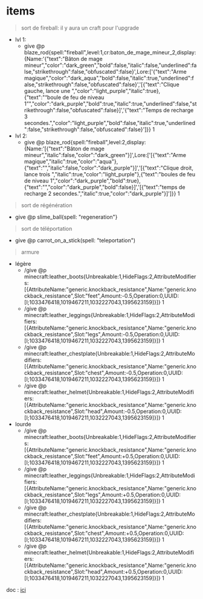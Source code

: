 # items

> sort de fireball:
il y aura un craft pour l'upgrade
  * lvl 1:
    * give @p blaze_rod{spell:"fireball",level:1,cr:baton_de_mage_mineur_2,display:{Name:'{"text":"Bâton de mage mineur","color":"dark_green","bold":false,"italic":false,"underlined":false,"strikethrough":false,"obfuscated":false}',Lore:['{"text":"Arme magique","color":"dark_aqua","bold":false,"italic":true,"underlined":false,"strikethrough":false,"obfuscated":false}','[{"text":"Clique gauche, lance une ","color":"light_purple","italic":true},{"text":"“boule de feu de niveau 1”","color":"dark_purple","bold":true,"italic":true,"underlined":false,"strikethrough":false,"obfuscated":false}]','{"text":"Temps de recharge 3 secondes.","color":"light_purple","bold":false,"italic":true,"underlined":false,"strikethrough":false,"obfuscated":false}']}} 1
  * lvl 2:
    * give @p blaze_rod{spell:"fireball",level:2,display:{Name:'[{"text":"Bâton de mage mineur","italic":false,"color":"dark_green"}]',Lore:['[{"text":"Arme magique","italic":true,"color":"aqua"},{"text":"","italic":false,"color":"dark_purple"}]','[{"text":"Clique droit, lance trois ","italic":true,"color":"light_purple"},{"text":"boules de feu de niveau 1","color":"dark_purple","bold":true},{"text":"","color":"dark_purple","bold":false}]','[{"text":"temps de recharge 2 secondes.","italic":true,"color":"dark_purple"}]']}} 1

> sort de régénération
  * give @p slime_ball{spell: "regeneration"}

> sort de téléportation
  * give @p carrot_on_a_stick(spell: "teleportation")

> armure
  * légère
    * /give @p minecraft:leather_boots{Unbreakable:1,HideFlags:2,AttributeModifiers:[{AttributeName:"generic.knockback_resistance",Name:"generic.knockback_resistance",Slot:"feet",Amount:-0.5,Operation:0,UUID:[I;1033476418,1019467211,1032227043,1395623159]}]} 1
    * /give @p minecraft:leather_leggings{Unbreakable:1,HideFlags:2,AttributeModifiers:[{AttributeName:"generic.knockback_resistance",Name:"generic.knockback_resistance",Slot:"legs",Amount:-0.5,Operation:0,UUID:[I;1033476418,1019467211,1032227043,1395623159]}]} 1
    * /give @p minecraft:leather_chestplate{Unbreakable:1,HideFlags:2,AttributeModifiers:[{AttributeName:"generic.knockback_resistance",Name:"generic.knockback_resistance",Slot:"chest",Amount:-0.5,Operation:0,UUID:[I;1033476418,1019467211,1032227043,1395623159]}]} 1
    * /give @p minecraft:leather_helmet{Unbreakable:1,HideFlags:2,AttributeModifiers:[{AttributeName:"generic.knockback_resistance",Name:"generic.knockback_resistance",Slot:"head",Amount:-0.5,Operation:0,UUID:[I;1033476418,1019467211,1032227043,1395623159]}]} 1
  * lourde
    * /give @p minecraft:leather_boots{Unbreakable:1,HideFlags:2,AttributeModifiers:[{AttributeName:"generic.knockback_resistance",Name:"generic.knockback_resistance",Slot:"feet",Amount:+0.5,Operation:0,UUID:[I;1033476418,1019467211,1032227043,1395623159]}]} 1
    * /give @p minecraft:leather_leggings{Unbreakable:1,HideFlags:2,AttributeModifiers:[{AttributeName:"generic.knockback_resistance",Name:"generic.knockback_resistance",Slot:"legs",Amount:+0.5,Operation:0,UUID:[I;1033476418,1019467211,1032227043,1395623159]}]} 1
    * /give @p minecraft:leather_chestplate{Unbreakable:1,HideFlags:2,AttributeModifiers:[{AttributeName:"generic.knockback_resistance",Name:"generic.knockback_resistance",Slot:"chest",Amount:+0.5,Operation:0,UUID:[I;1033476418,1019467211,1032227043,1395623159]}]} 1
    * /give @p minecraft:leather_helmet{Unbreakable:1,HideFlags:2,AttributeModifiers:[{AttributeName:"generic.knockback_resistance",Name:"generic.knockback_resistance",Slot:"head",Amount:+0.5,Operation:0,UUID:[I;1033476418,1019467211,1032227043,1395623159]}]} 1
 

doc : [ici](https://docs.google.com/document/d/1lSMdjs0sRBNIsH-ewsHqaTeD_8wk33XCEXl-c_JFWRw/edit)
